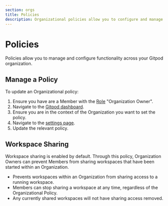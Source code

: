 ```yaml
---
section: orgs
title: Policies
description: Organizational policies allow you to configure and manage common settings across all workspaces within your Gitpod organization.
---
```


# Policies

Policies allow you to manage and configure functionality across your Gitpod organization.

## Manage a Policy

To update an Organizational policy:

1. Ensure you have are a Member with the [Role](/docs/configure/orgs/members) "Organization Owner".
1. Navigate to the [Gitpod dashboard](https://gitpod.io/).
1. Ensure you are in the context of the Organization you want to set the policy.
1. Navigate to the [settings page](https://gitpod.io/settings).
1. Update the relevant policy.

## Workspace Sharing

Workspace sharing is enabled by default. Through this policy, Organization Owners can prevent Members from sharing workspaces that have been started within an Organization.

-   Prevents workspaces within an Organization from sharing access to a running workspace.
-   Members can stop sharing a workspace at any time, regardless of the Organizational Policy.
-   Any currently shared workspaces will not have sharing access removed.
